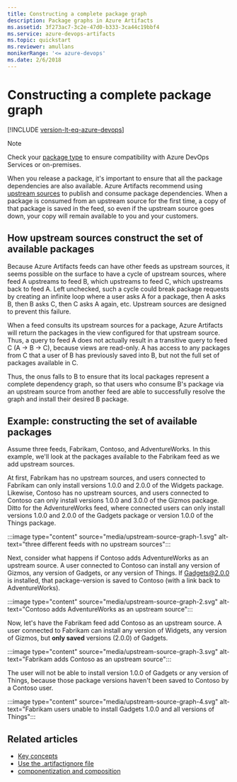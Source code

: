 ```yaml
---
title: Constructing a complete package graph
description: Package graphs in Azure Artifacts
ms.assetid: 3f273ac7-3c2e-47d0-b333-3ca44c19bbf4
ms.service: azure-devops-artifacts
ms.topic: quickstart
ms.reviewer: amullans
monikerRange: '<= azure-devops'
ms.date: 2/6/2018
---
```


# Constructing a complete package graph

[!INCLUDE [version-lt-eq-azure-devops](../../includes/version-lt-eq-azure-devops.md)]

> [!NOTE]
> Check your [package type](../start-using-azure-artifacts.md#feature-availability) to ensure compatibility with Azure DevOps Services or on-premises. 

When you release a package, it's important to ensure that all the package dependencies are also available. Azure Artifacts recommend using [upstream sources](upstream-sources.md) to publish and consume package dependencies. When a package is consumed from an upstream source for the first time, a copy of that package is saved in the feed, so even if the upstream source goes down, your copy will remain available to you and your customers.

## How upstream sources construct the set of available packages

Because Azure Artifacts feeds can have other feeds as upstream sources, it seems possible on the surface to have a cycle of upstream sources, where feed A upstreams to feed B, which upstreams to feed C, which upstreams back to feed A. Left unchecked, such a cycle could break package requests by creating an infinite loop where a user asks A for a package, then A asks B, then B asks C, then C asks A again, etc. Upstream sources are designed to prevent this failure.

When a feed consults its upstream sources for a package, Azure Artifacts will return the packages in the view configured for that upstream source. Thus, a query to feed A does not actually result in a transitive query to feed C (A -> B -> C), because views are read-only. A has access to any packages from C that a user of B has previously saved into B, but not the full set of packages available in C.

Thus, the onus falls to B to ensure that its local packages represent a complete dependency graph, so that users who consume B's package via an upstream source from another feed are able to successfully resolve the graph and install their desired B package.

## Example: constructing the set of available packages

Assume three feeds, Fabrikam, Contoso, and AdventureWorks. In this example, we'll look at the packages available to the Fabrikam feed as we add upstream sources.

At first, Fabrikam has no upstream sources, and users connected to Fabrikam can only install versions 1.0.0 and 2.0.0 of the Widgets package. Likewise, Contoso has no upstream sources, and users connected to Contoso can only install versions 1.0.0 and 3.0.0 of the Gizmos package. Ditto for the AdventureWorks feed, where connected users can only install versions 1.0.0 and 2.0.0 of the Gadgets package or version 1.0.0 of the Things package.

:::image type="content" source="media/upstream-source-graph-1.svg" alt-text="three different feeds with no upstream sources":::

Next, consider what happens if Contoso adds AdventureWorks as an upstream source. A user connected to Contoso can install any version of Gizmos, any version of Gadgets, or any version of Things. If Gadgets@2.0.0 is installed, that package-version is saved to Contoso (with a link back to AdventureWorks).

:::image type="content" source="media/upstream-source-graph-2.svg" alt-text="Contoso adds AdventureWorks as an upstream source":::

Now, let's have the Fabrikam feed add Contoso as an upstream source. A user connected to Fabrikam can install any version of Widgets, any version of Gizmos, but **only saved** versions (2.0.0) of Gadgets.

:::image type="content" source="media/upstream-source-graph-3.svg" alt-text="Fabrikam adds Contoso as an upstream source":::

The user will not be able to install version 1.0.0 of Gadgets or any version of Things, because those package versions haven't been saved to Contoso by a Contoso user.

:::image type="content" source="media/upstream-source-graph-4.svg" alt-text="Fabrikam users unable to install Gadgets 1.0.0 and all versions of Things":::

## Related articles 

- [Key concepts](../artifacts-key-concepts.md)
- [Use the .artifactignore file](../reference/artifactignore.md)
- [componentization and composition](../collaborate-with-packages.md)
